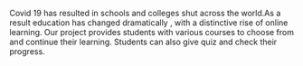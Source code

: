 Covid 19 has resulted in schools and colleges shut across the world.As a result education has changed dramatically , with a distinctive rise of online learning.
Our project provides students with various courses to choose from and continue their learning.
Students can also give quiz and check their progress.
